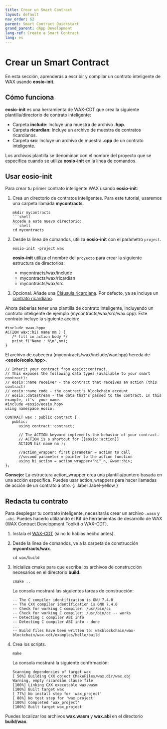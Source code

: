```yaml
---
title: Crear un Smart Contract
layout: default
nav_order: 62
parent: Smart Contract Quickstart
grand_parent: dApp Development
lang-ref: Create a Smart Contract
lang: es
---
```

# Crear un Smart Contract

En esta sección, aprenderás a escribir y compilar un contrato inteligente de WAX usando **eosio-init**.

## Cómo funciona

**eosio-init** es una herramienta de WAX-CDT que crea la siguiente plantilla/directorio de contrato inteligente:

- Carpeta **include**: Incluye una muestra de archivo **.hpp**.
- Carpeta **ricardian**: Incluye un archivo de muestra de contratos ricardianos.
- Carpeta **src**: Incluye un archivo de muestra **.cpp** de un contrato inteligente.

Los archivos plantilla se denominan con el nombre del proyecto que se especifica cuando se utiliza **eosio-init** en la línea de comandos. 

## Usar eosio-init

Para crear tu primer contrato inteligente WAX usando **eosio-init**:

1. Crea un directorio de contratos inteligentes. Para este tutorial, usaremos una carpeta llamada **mycontracts**.

    ```shell
    mkdir mycontracts
    ```shell
    Accede a este nuevo directorio:
    ```shell
    cd mycontracts
    ```

2. Desde la línea de comandos, utiliza **eosio-init** con el parámetro `project`.

    ```
    eosio-init -project wax
    ```

    **eosio-init** utiliza el nombre del `proyecto` para crear la siguiente estructura de directorios:

    - mycontracts/wax/include 
    - mycontracts/wax/ricardian 
    - mycontracts/wax/src 

3. Opcional. Añade una [Cláusula ricardiana](/en/tools/ricardian_clause). Por defecto, ya se incluye un  [contrato ricardiano](/en/tools/ricardian_contract).

Ahora deberías tener una plantilla de contrato inteligente, incluyendo un contrato inteligente de ejemplo (mycontracts/wax/src/wax.cpp). Este contrato incluye la siguiente acción:

```
#include <wax.hpp>
ACTION wax::hi( name nm ) {
   /* fill in action body */
   print_f("Name : %\n",nm);
}
```

El archivo de cabecera (mycontracts/wax/include/wax.hpp) hereda de **<eosio/eosio.hpp>**.

```
// Inherit your contract from eosio::contract. 
// This exposes the following data types (available to your smart contract):
// eosio::name receiver - the contract that receives an action (this contract)
// eosio::name code - the contract's blockchain account
// eosio::datastream - the data that's passed to the contract. In this example, it's  your name.
#include <eosio/eosio.hpp>
using namespace eosio;

CONTRACT wax : public contract {
   public:
      using contract::contract;

      // The ACTION keyword implements the behavior of your contract. 
      // ACTION is a shortcut for [[eosio::action]]  
      ACTION hi( name nm );

      //action_wrapper: first parameter = action to call
      //second parameter = pointer to the action function
      using hi_action = action_wrapper<"hi"_n, &wax::hi>;
};
```

<strong>Consejo:</strong> La estructura action_wrapper crea una plantilla/puntero basada en una acción específica. Puedes usar action_wrappers para hacer llamadas de acción de un contrato a otro. 
{: .label .label-yellow }

<!--
<span>Tip: </span>Make sure that your class name and file names match.

```
// Required. eosio.hpp includes the classes required to write a smart contract and sign transactions on the WAX blockchain. 
#include <eosiolib/eosio.hpp>

// Inherit your contract from eosio::contract. 
// eosio::name receiver is the contract that receives an action (this contract)
// eosio::name code is the contract's blockchain account
// eosio::datastream is the data that's passed to the contract. In this example, there is no data. 
CONTRACT wax: public eosio::contract {
public:
    wax(eosio::name receiver, eosio::name code, eosio::datastream<const char*> ds)
        : contract(receiver, code, ds) {
    }

    // The ACTION keyword implements the behavior of your contract. 
    // ACTION is a shortcut for [[eosio::action]]
    ACTION greet() {
        // eosio::print returns a string to the console. 
        eosio::print("Hello World!\n");
    }
};

// A dispatcher function that listens to all incoming actions and performs the designated functions in your smart contract.
// If this contract included a 'goodbye' action, you could change this function to:
// EOSIO_DISPATCH(wax, (greet)(goodbye))
EOSIO_DISPATCH(wax, (greet))
```-->


## Redacta tu contrato

Para desplegar tu contrato inteligente, necesitarás crear un archivo `.wasm` y `.abi`. Puedes hacerlo utilizando el Kit de herramientas de desarrollo de WAX (WAX Contract Development Toolkit o WAX-CDT).

1. Instala el [WAX-CDT](/es/dapp-development/wax-cdt/) (si no lo habías hecho antes).

2. Desde la línea de comandos, ve a la carpeta de construcción **mycontracts/wax**.

    ```shell
    cd wax/build
    ```

3. Inicializa cmake para que escriba los archivos de construcción necesarios en el directorio **build**.

    ```shell
    cmake ..
    ```

    La consola mostrará las siguientes tareas de construcción:

    ```shell
    -- The C compiler identification is GNU 7.4.0
    -- The CXX compiler identification is GNU 7.4.0
    -- Check for working C compiler: /usr/bin/cc
    -- Check for working C compiler: /usr/bin/cc -- works
    -- Detecting C compiler ABI info
    -- Detecting C compiler ABI info - done
    ...
    -- Build files have been written to: waxblockchain/wax-blockchain/wax-cdt/examples/hello/build
    ```

4. Crea los scripts.

    ```shell
    make
    ```

    La consola mostrará la siguiente confirmación:

    ```shell
    Scanning dependencies of target wax
    [ 50%] Building CXX object CMakeFiles/wax.dir/wax.obj
    Warning, empty ricardian clause file
    [100%] Linking CXX executable wax.wasm
    [100%] Built target wax
    [ 77%] No install step for 'wax_project'
    [ 88%] No test step for 'wax_project'
    [100%] Completed 'wax_project'
    [100%] Built target wax_project
    ```

Puedes localizar los archivos **wax.wasm** y **wax.abi** en el directorio **build/wax**. 

